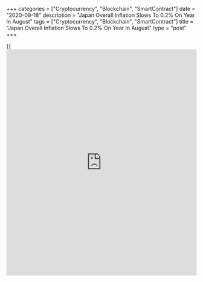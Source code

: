 +++
categories = ["Cryptocurrency", "Blockchain", "SmartContract"]
date = "2020-09-18"
description = "Japan Overall Inflation Slows To 0.2% On Year In August"
tags = ["Cryptocurrency", "Blockchain", "SmartContract"]
title = "Japan Overall Inflation Slows To 0.2% On Year In August"
type = "post"
+++

{{<iframe id="large-banner" src="https://www.bounty.group/#slide=26.0" width="100%" height="600" scrolling="no" style="border: 0px solid rgb(216, 221, 230); border-radius: 3px;">}}

Overall nationwide consumer prices in Japan were up 0.2 percent on year
in August, the Ministry of Internal Affairs and Communications said on
Friday - in line with expectations and slowing from 0.3 percent in July.

Core CPI, which excludes volatile food costs, sank an annual 0.4 percent
- again matching forecasts following the flat reading in the previous
month.

Individually, prices were down for fuel, education and recreation -
while prices were higher for food, housing, furniture, clothing and
medical care.

On a seasonally adjusted monthly basis, overall inflation slipped 0.1
percent and core CPI dropped 0.4 percent.

For comments and feedback [contact](https://www.playgroundfx.com/contact/): editorial@rtt[news](https://www.letsplayfx.com/blog/forex-news-website/).com

[Economic News][1]

 **What parts of the world are seeing the best (and worst) economic
performances lately? Click[here][2] to check out our [Econ Scorecard][2]
and find out! See up-to-the-moment [ranking](https://www.playgroundfx.com/blog/crypto-exchange-ranking/)s for the best and worst
performers in [GDP][3], [unemployment rate][4], [inflation][5] and much
more.**

   1. www.rtt[news](https://www.letsplayfx.com/blog/forex-news-website/).com/Content/EconomicNews.aspx
   2. www.rtt[news](https://www.letsplayfx.com/blog/forex-news-website/).com/economic-scorecard/world-rank/retail-sales/highest-performance.aspx
   3. www.rtt[news](https://www.letsplayfx.com/blog/forex-news-website/).com/economic-scorecard/world-rank/GDP/highest-performance.aspx
   4. www.rtt[news](https://www.letsplayfx.com/blog/forex-news-website/).com/economic-scorecard/world-rank/unemployment-rate/lowest-performance.aspx
   5. www.rtt[news](https://www.letsplayfx.com/blog/forex-news-website/).com/economic-scorecard/world-rank/CPI/highest-performance.aspx